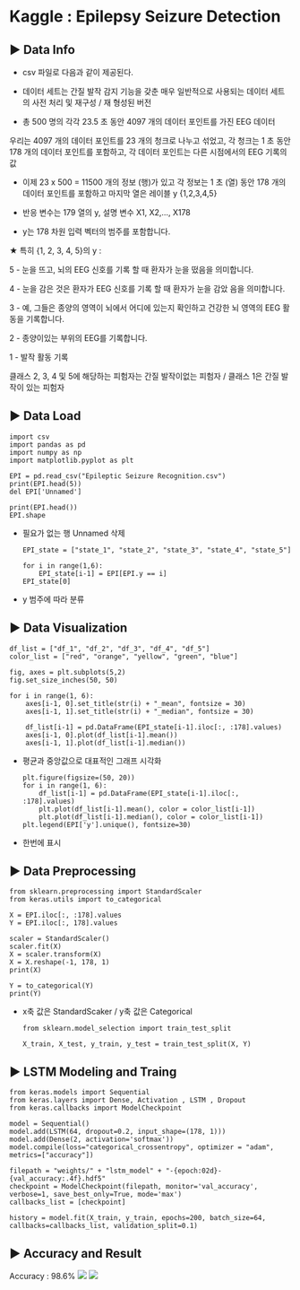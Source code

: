 # Kaggle : Epilepsy Seizure Detection

## ▶ Data Info
- csv 파일로 다음과 같이 제공된다.

- 데이터 세트는 간질 발작 감지 기능을 갖춘 매우 일반적으로 사용되는 데이터 세트의 사전 처리 및 재구성 / 재 형성된 버전

- 총 500 명의 각각 23.5 초 동안 4097 개의 데이터 포인트를 가진 EEG 데이터

우리는 4097 개의 데이터 포인트를 23 개의 청크로 나누고 섞었고, 각 청크는 1 초 동안 178 개의 데이터 포인트를 포함하고, 각 데이터 포인트는 다른 시점에서의 EEG 기록의 값

- 이제 23 x 500 = 11500 개의 정보 (행)가 있고 각 정보는 1 초 (열) 동안 178 개의 데이터 포인트를 포함하고 마지막 열은 레이블 y {1,2,3,4,5}

- 반응 변수는 179 열의 y, 설명 변수 X1, X2,…, X178 

- y는 178 차원 입력 벡터의 범주를 포함합니다. 


★ 특히 {1, 2, 3, 4, 5}의 y :

5 - 눈을 뜨고, 뇌의 EEG 신호를 기록 할 때 환자가 눈을 떴음을 의미합니다.

4 - 눈을 감은 것은 환자가 EEG 신호를 기록 할 때 환자가 눈을 감았 음을 의미합니다.

3 - 예, 그들은 종양의 영역이 뇌에서 어디에 있는지 확인하고 건강한 뇌 영역의 EEG 활동을 기록합니다.

2 - 종양이있는 부위의 EEG를 기록합니다.

1 - 발작 활동 기록

클래스 2, 3, 4 및 5에 해당하는 피험자는 간질 발작이없는 피험자 / 클래스 1은 간질 발작이 있는 피험자

## ▶ Data Load

    import csv
    import pandas as pd
    import numpy as np
    import matplotlib.pyplot as plt

    EPI = pd.read_csv("Epileptic Seizure Recognition.csv")
    print(EPI.head(5))
    del EPI['Unnamed']

    print(EPI.head())
    EPI.shape
    
- 필요가 없는 행 Unnamed 삭제
    
      EPI_state = ["state_1", "state_2", "state_3", "state_4", "state_5"]

      for i in range(1,6):
          EPI_state[i-1] = EPI[EPI.y == i]
      EPI_state[0]
      
- y 범주에 따라 분류

## ▶ Data Visualization
    df_list = ["df_1", "df_2", "df_3", "df_4", "df_5"]
    color_list = ["red", "orange", "yellow", "green", "blue"]

    fig, axes = plt.subplots(5,2)
    fig.set_size_inches(50, 50)

    for i in range(1, 6):
        axes[i-1, 0].set_title(str(i) + "_mean", fontsize = 30)
        axes[i-1, 1].set_title(str(i) + "_median", fontsize = 30)

        df_list[i-1] = pd.DataFrame(EPI_state[i-1].iloc[:, :178].values)
        axes[i-1, 0].plot(df_list[i-1].mean())
        axes[i-1, 1].plot(df_list[i-1].median())
- 평균과 중앙값으로 대표적인 그래프 시각화

      plt.figure(figsize=(50, 20))
      for i in range(1, 6):
          df_list[i-1] = pd.DataFrame(EPI_state[i-1].iloc[:, :178].values)
          plt.plot(df_list[i-1].mean(), color = color_list[i-1])
          plt.plot(df_list[i-1].median(), color = color_list[i-1])
      plt.legend(EPI['y'].unique(), fontsize=30)
- 한번에 표시
  
## ▶ Data Preprocessing
    from sklearn.preprocessing import StandardScaler
    from keras.utils import to_categorical

    X = EPI.iloc[:, :178].values
    Y = EPI.iloc[:, 178].values

    scaler = StandardScaler()
    scaler.fit(X)
    X = scaler.transform(X)
    X = X.reshape(-1, 178, 1)
    print(X)

    Y = to_categorical(Y)
    print(Y)
- x축 값은 StandardScaker / y축 값은 Categorical

      from sklearn.model_selection import train_test_split

      X_train, X_test, y_train, y_test = train_test_split(X, Y)
 
## ▶ LSTM Modeling and Traing
    from keras.models import Sequential
    from keras.layers import Dense, Activation , LSTM , Dropout
    from keras.callbacks import ModelCheckpoint

    model = Sequential()
    model.add(LSTM(64, dropout=0.2, input_shape=(178, 1)))
    model.add(Dense(2, activation='softmax'))
    model.compile(loss="categorical_crossentropy", optimizer = "adam", metrics=["accuracy"])

    filepath = "weights/" + "lstm_model" + "-{epoch:02d}-{val_accuracy:.4f}.hdf5"
    checkpoint = ModelCheckpoint(filepath, monitor='val_accuracy', verbose=1, save_best_only=True, mode='max')
    callbacks_list = [checkpoint]

    history = model.fit(X_train, y_train, epochs=200, batch_size=64, callbacks=callbacks_list, validation_split=0.1)
    
## ▶ Accuracy and Result
Accuracy : 98.6%
<img src="images/lstm_accuracy">
<img src="image/lstm_loss">

